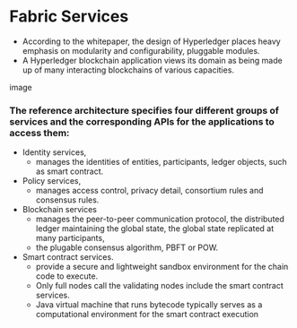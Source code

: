 # Fabric Services

- According to the whitepaper, the design of Hyperledger places heavy emphasis on modularity and configurability, pluggable modules. 
- A Hyperledger blockchain application views its domain as being made up of many interacting blockchains of various capacities.



image



### The reference architecture specifies four different groups of services and the corresponding APIs for the applications to access them:
- Identity services,
	- manages the identities of entities, participants, ledger objects, such as smart contract.
- Policy services,
	- manages access control, privacy detail, consortium rules and consensus rules.
- Blockchain services
	- manages the peer-to-peer communication protocol, the distributed ledger maintaining the global state, the global state replicated at many participants, 
	- the plugable consensus algorithm, PBFT or POW. 
- Smart contract services.
	- provide a secure and lightweight sandbox environment for the chain code to execute.
	- Only full nodes call the validating nodes include the smart contract services.
	- Java virtual machine that runs bytecode typically serves as a computational environment for the smart contract execution

